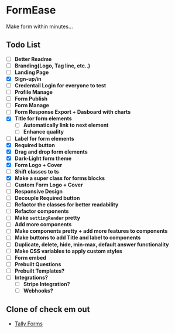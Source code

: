 # FormEase

Make form within minutes...

## Todo List

- [ ] **Better Readme**
- [ ] **Branding(Logo, Tag line, etc..)**
- [ ] **Landing Page**
- [x] **Sign-up/in**
- [ ] **Credentail Login for everyone to test**
- [ ] **Profile Manage**
- [ ] **Form Publish**
- [ ] **Form Manage**
- [ ] **Form Response Export + Dasboard with charts**
- [x] **Title for form elements**
  - [ ] **Automatically link to next element**
  - [ ] **Enhance quality**
- [ ] **Label for form elements**
- [x] **Required button**
- [x] **Drag and drop form elements**
- [x] **Dark-Light form theme**
- [x] **Form Logo + Cover**
- [ ] **Shift classes to ts**
- [x] **Make a super class for forms blocks**
- [ ] **Custom Form Logo + Cover**
- [ ] **Responsive Design**
- [ ] **Decouple Required button**
- [ ] **Refactor the classes for better readability**
- [ ] **Refactor components**
- [ ] **Make `settingRender` pretty**
- [ ] **Add more components**
- [ ] **Make components pretty + add more features to components**
- [ ] **Make buttons to add Title and label to components**
- [ ] **Duplicate, delete, hide, min-max, default answer functionality**
- [ ] **Make CSS variables to apply custom styles**
- [ ] **Form embed**
- [ ] **Prebuilt Questions**
- [ ] **Prebuilt Templates?**
- [ ] **Integrations?**
  - [ ] **Stripe Integration?**
  - [ ] **Webhooks?**

## Clone of check em out

- [Tally Forms](https://tally.so)
